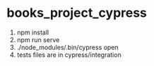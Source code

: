 # books_project_cypress
1. npm install
2. npm run serve
3. ./node_modules/.bin/cypress open
4. tests files are in cypress/integration
